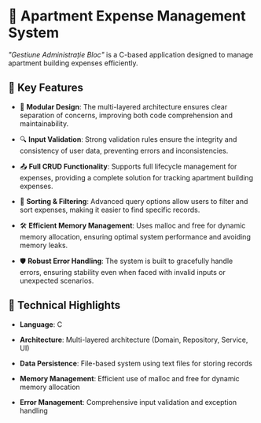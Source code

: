 # 🏢 Apartment Expense Management System

*"Gestiune Administrație Bloc"* is a C-based application designed to manage apartment building expenses efficiently.


## 🌟 Key Features
-  🎯 **Modular Design**: The multi-layered architecture ensures clear separation of concerns, improving both code comprehension and maintainability.

-  🔍 **Input Validation**: Strong validation rules ensure the integrity and consistency of user data, preventing errors and inconsistencies.

-  📤 **Full CRUD Functionality**: Supports full lifecycle management for expenses, providing a complete solution for tracking apartment building expenses.

-  📑 **Sorting & Filtering**: Advanced query options allow users to filter and sort expenses, making it easier to find specific records.

-  🛠️ **Efficient Memory Management**: Uses malloc and free for dynamic memory allocation, ensuring optimal system performance and avoiding memory leaks.

-  🛡️ **Robust Error Handling**: The system is built to gracefully handle errors, ensuring stability even when faced with invalid inputs or unexpected scenarios.



## 🔬 Technical Highlights
-  **Language**: C

-  **Architecture**: Multi-layered architecture (Domain, Repository, Service, UI)

-  **Data Persistence**: File-based system using text files for storing records

-  **Memory Management**: Efficient use of malloc and free for dynamic memory allocation

-  **Error Management**: Comprehensive input validation and exception handling



